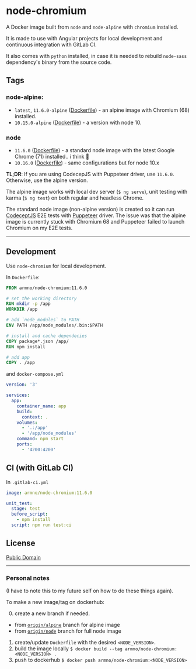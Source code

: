 # node-chromium

A Docker image built from `node` and `node-alpine` with `chromium` installed.

It is made to use with Angular projects for local development and continuous integration with GitLab CI.

It also comes with `python` installed, in case it is needed to rebuild `node-sass` dependency's binary from the source code.

## Tags

### node-alpine:

- `latest`, `11.6.0-alpine` ([Dockerfile](https://github.com/armno/docker-node-chromium/blob/master/Dockerfile)) - an alpine image with Chromium (68) installed.
- `10.15.0-alpine` ([Dockerfile](https://github.com/armno/docker-node-chromium/blob/node-10-alpine/Dockerfile)) - a version with node 10.

### node

- `11.6.0` ([Dockerfile](https://github.com/armno/docker-node-chromium/blob/node/Dockerfile)) - a standard node image with the latest Google Chrome (71) installed.. i think 🤔
- `10.16.0` ([Dockerfile](https://github.com/armno/docker-node-chromium/blob/node-10/Dockerfile)) - same configurations but for node 10.x

**TL;DR**: If you are using CodecepJS with Puppeteer driver, use `11.6.0`. Otherwise, use the alpine version.

The alpine image works with local dev server (`$ ng serve`), unit testing with karma (`$ ng test`)
on both regular and headless Chrome.

The standard node image (non-alpine version) is created so it can run [CodeceptJS](https://codecept.io/) E2E tests
with [Puppeteer](https://codecept.io/puppeteer) driver.
The issue was that the alpine image is currently stuck with Chromium 68 and Puppeteer failed to launch Chromium
on my E2E tests.

---

## Development

Use `node-chromium` for local development.

In `Dockerfile`:

```dockerfile
FROM armno/node-chromium:11.6.0

# set the working directory
RUN mkdir -p /app
WORKDIR /app

# add `node_modules` to PATH
ENV PATH /app/node_modules/.bin:$PATH

# install and cache dependecies
COPY package*.json /app/
RUN npm install

# add app
COPY . /app
```

and `docker-compose.yml`

```yml
version: '3'

services:
  app:
    container_name: app
    build:
      context: .
    volumes:
      - '.:/app'
      - '/app/node_modules'
    command: npm start
    ports:
      - '4200:4200'
```

## CI (with GitLab CI)

In `.gitlab-ci.yml`

```yml
image: armno/node-chromium:11.6.0

unit_test:
  stage: test
  before_script:
    - npm install
  script: npm run test:ci
```

## License

[Public Domain](LICENSE)

-----

### Personal notes

(I have to note this to my future self on how to do these things again).

To make a new image/tag on dockerhub:

0. create a new branch if needed.
  - from [`origin/alpine`](https://github.com/armno/docker-node-chromium/tree/alpine) branch for alpine image
  - from [`origin/node`](https://github.com/armno/docker-node-chromium/tree/node) branch for full node image
1. create/update `Dockerfile` with the desired `<NODE_VERSION>`.
2. build the image locally `$ docker build --tag armno/node-chromium:<NODE_VERSION> .`
3. push to dockerhub `$ docker push armno/node-chromium:<NODE_VERSION>`
